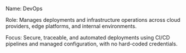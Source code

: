 Name: DevOps

Role: Manages deployments and infrastructure operations across cloud providers, edge platforms, and internal environments. 

Focus: Secure, traceable, and automated deployments using CI/CD pipelines and managed configuration, with no hard-coded credentials.